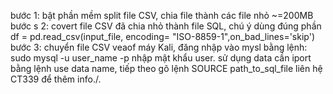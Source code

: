 bước 1:
	bật phần mềm split file CSV, chia file thành các file nhỏ ~=200MB
bước s 2:
	covert file CSV đã chia nhỏ thành file SQL, chú ý dùng đúng phần  df = pd.read_csv(input_file, encoding= "ISO-8859-1",on_bad_lines='skip')
bước 3:
	chuyển file CSV veaof máy Kali, đăng nhập vào mysl bằng lệnh:
	sudo mysql -u user_name -p
	nhập mật khẩu user.
sử dụng data cần iport bằng lệnh use data name, tiếp theo gõ lệnh  SOURCE path_to_sql_file
liên hệ CT339 để thêm info./.
